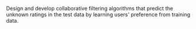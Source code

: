 Design and develop collaborative filtering algorithms that predict the unknown
ratings in the test data by learning users' preference from training data.
